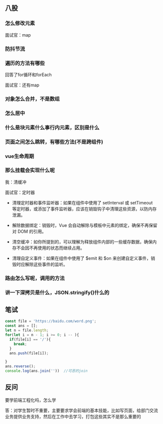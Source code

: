## 八股
### 怎么修改元素
面试官：map
### 防抖节流

### 遍历的方法有哪些
回答了for循环和forEach

面试官：还有map
### 对象怎么合并，不是数组

### 怎么居中

### 什么是块元素什么事行内元素，区别是什么

### 页面之间怎么跳转，有哪些方法(不是跨组件)

### vue生命周期

### 那么挂载会实现什么呢
我：清缓冲

面试官：定时器

- 清理定时器和事件监听器：如果在组件中使用了 setInterval 或 setTimeout 等定时器，或添加了事件监听器，应该在销毁钩子中清理这些资源，以防内存泄漏。

- 解除数据绑定：销毁时，Vue 会自动解除与模板中元素的绑定，确保不再保留对 DOM 的引用。

- 清空缓冲：如你所提到的，可以理解为释放组件内部的一些缓存数据，确保内存不会因不再使用的状态而继续占用。

- 清理自定义事件：如果在组件中使用了 $emit 和 $on 来创建自定义事件，销毁时应解除这些事件的监听。

### 路由怎么写呢，调用的方法

### 讲一下深拷贝是什么，JSON.stringify()什么的

### 

## 笔试
```javascript
const file = 'https://baidu.com/word.png';
const ans = [];
let n = file.length;
for(let i = n - 1; i >= 0; i -- ){
  if(file[i] == '/'){
    break;
  }
  ans.push(file[i]);

}
ans.reverse();
console.log(ans.join(''))  //可恶的join
```
## 反问
要学前端工程化吗，怎么学

答：对学生暂时不重要，主要要求学会前端的基本技能，比如写页面，给部门交流业务提供业务支持，然后在工作中去学习，打包这些其实不是那么重要的


